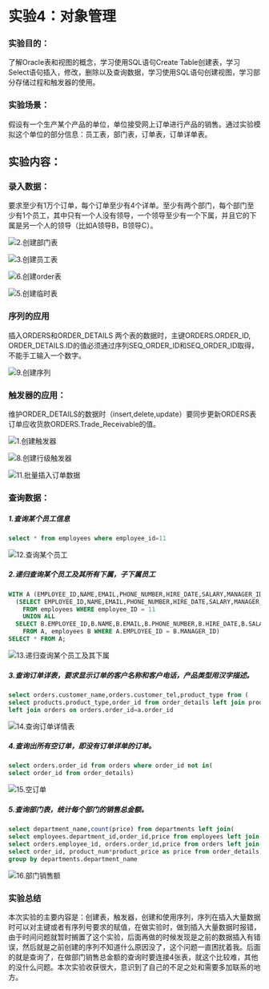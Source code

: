 # 实验4：对象管理

### 实验目的：

了解Oracle表和视图的概念，学习使用SQL语句Create Table创建表，学习Select语句插入，修改，删除以及查询数据，学习使用SQL语句创建视图，学习部分存储过程和触发器的使用。

### 实验场景：

假设有一个生产某个产品的单位，单位接受网上订单进行产品的销售。通过实验模拟这个单位的部分信息：员工表，部门表，订单表，订单详单表。

## 实验内容：

### 录入数据：

要求至少有1万个订单，每个订单至少有4个详单。至少有两个部门，每个部门至少有1个员工，其中只有一个人没有领导，一个领导至少有一个下属，并且它的下属是另一个人的领导（比如A领导B，B领导C）。

![2.创建部门表](image\2.创建部门表.png)

![3.创建员工表](image\3.创建员工表.png)

![6.创建order表](image\6.创建order表.png)

![5.创建临时表](image\5.创建临时表.png)

###  序列的应用

插入ORDERS和ORDER_DETAILS 两个表的数据时，主键ORDERS.ORDER_ID, ORDER_DETAILS.ID的值必须通过序列SEQ_ORDER_ID和SEQ_ORDER_ID取得，不能手工输入一个数字。

![9.创建序列](image\9.创建序列.png)

###  触发器的应用：

维护ORDER_DETAILS的数据时（insert,delete,update）要同步更新ORDERS表订单应收货款ORDERS.Trade_Receivable的值。

![1.创建触发器](image\1.创建触发器.png)

![8.创建行级触发器](image\8.创建行级触发器.png)

![11.批量插入订单数据](image\11.批量插入订单数据.png)

###  查询数据：

##### 1.查询某个员工信息

```sql
select * from employees where employee_id=11
```

![12.查询某个员工](image\12.查询某个员工.png)

##### 2.递归查询某个员工及其所有下属，子下属员工

```sql
WITH A (EMPLOYEE_ID,NAME,EMAIL,PHONE_NUMBER,HIRE_DATE,SALARY,MANAGER_ID,DEPARTMENT_ID) AS
  (SELECT EMPLOYEE_ID,NAME,EMAIL,PHONE_NUMBER,HIRE_DATE,SALARY,MANAGER_ID,DEPARTMENT_ID
    FROM employees WHERE employee_ID = 11
    UNION ALL
  SELECT B.EMPLOYEE_ID,B.NAME,B.EMAIL,B.PHONE_NUMBER,B.HIRE_DATE,B.SALARY,B.MANAGER_ID,B.DEPARTMENT_ID
    FROM A, employees B WHERE A.EMPLOYEE_ID = B.MANAGER_ID)
SELECT * FROM A;
```

![13.递归查询某个员工及其下属](image\13.递归查询某个员工及其下属.png)

##### 3.查询订单详表，要求显示订单的客户名称和客户电话，产品类型用汉字描述。

```sql
select orders.customer_name,orders.customer_tel,product_type from (
select products.product_type,order_id from order_details left join products on order_details.product_name=products.product_name)a
left join orders on orders.order_id=a.order_id
```

![14.查询订单详情表](image\14.查询订单详情表.png)

##### 4.查询出所有空订单，即没有订单详单的订单。

```sql
select orders.order_id from orders where order_id not in(
select order_id from order_details)
```

![15.空订单](image\15.空订单.png)

##### 5.查询部门表，统计每个部门的销售总金额。

```sql
select department_name,count(price) from departments left join(
select employees.department_id,order_id,price from employees left join(
select orders.employee_id, orders.order_id,price from orders left join( 
select order_id, product_num*product_price as price from order_details)a on a.order_id=orders.order_id)b on b.employee_id=employees.employee_id)c on c.department_id=departments.department_id
group by departments.department_name
```

![16.部门销售额](image\16.部门销售额.png)

### 实验总结

本次实验的主要内容是：创建表，触发器，创建和使用序列，序列在插入大量数据时可以对主键或者有序列号要求的赋值，在做实验时，做到插入大量数据时报错，由于时间问题就暂时搁置了这个实验，后面再做的时候发现是之前的数据插入有错误，然后就是之前创建的序列不知道什么原因没了，这个问题一直困扰着我。后面的就是查询了，在做部门销售总金额的查询时要连接4张表，就这个比较难，其他的没什么问题。本次实验收获很大，意识到了自己的不足之处和需要多加联系的地方。
